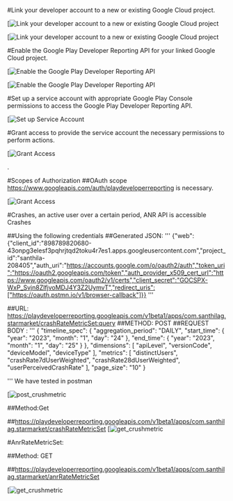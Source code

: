#Link your developer account to a new or existing Google Cloud project.
 
[![Link your developer account to a new or existing Google Cloud project](https://github.com/ludxb/erp/blob/3d205c0564e63526bb3585eb7ab50600a6c55aa2/documentation/images/link_your_dev_acc.png)

[![Link your developer account to a new or existing Google Cloud project](https://github.com/ludxb/erp/blob/3d205c0564e63526bb3585eb7ab50600a6c55aa2/documentation/images/link_youdev_2.png) 


#Enable the Google Play Developer Reporting API for your linked Google Cloud project.
 
 [![Enable the Google Play Developer Reporting API](https://github.com/ludxb/erp/blob/3d205c0564e63526bb3585eb7ab50600a6c55aa2/documentation/images/enable_the_google_play_dev1.png) 


 [![Enable the Google Play Developer Reporting API](https://github.com/ludxb/erp/blob/3d205c0564e63526bb3585eb7ab50600a6c55aa2/documentation/images/enable_the_google_play_dev2.png) 



#Set up a service account with appropriate Google Play Console permissions to access the Google Play Developer Reporting API.

[![Set up Service Account](https://github.com/ludxb/erp/blob/3d205c0564e63526bb3585eb7ab50600a6c55aa2/documentation/images/save_service_acc1.png) 


 
#Grant access to provide the service account the necessary permissions to perform actions.
 
[![Grant Access](https://github.com/ludxb/erp/blob/3d205c0564e63526bb3585eb7ab50600a6c55aa2/documentation/images/grant_access_1.png) 

.


#Scopes of Authorization
##OAuth scope 
https://www.googleapis.com/auth/playdeveloperreporting is necessary.
 
[![Grant Access](https://github.com/ludxb/erp/blob/3d205c0564e63526bb3585eb7ab50600a6c55aa2/documentation/images/scopes_of_auth.png)

#Crashes, an active user over a certain period, ANR API is accessible
Crashes

##Using the following credentials
##Generated JSON:
'''
{"web":{"client_id":"898789820680-43onpg3elesf3pqhrjtqd2toku4r7es1.apps.googleusercontent.com","project_id":"santhila-208405","auth_uri":"https://accounts.google.com/o/oauth2/auth","token_uri":"https://oauth2.googleapis.com/token","auth_provider_x509_cert_url":"https://www.googleapis.com/oauth2/v1/certs","client_secret":"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","redirect_uris":["https://oauth.pstmn.io/v1/browser-callback"]}}
'''

##URL: https://playdeveloperreporting.googleapis.com/v1beta1/apps/com.santhilag.starmarket/crashRateMetricSet:query
##METHOD: POST
##REQUEST BODY :
'''
 {
	"timeline_spec": {
		"aggregation_period": "DAILY",
		"start_time": {
			"year": "2023",
			"month": "1",
			"day": "24"
		},
		"end_time": {
			"year": "2023",
			"month": "1",
			"day": "25"
		}
	},
	"dimensions": [
		"apiLevel",
        "versionCode",
        "deviceModel",
        "deviceType"
	],
	"metrics": [
		"distinctUsers",
        "crashRate7dUserWeighted",
        "crashRate28dUserWeighted",
        "userPerceivedCrashRate"
	],
	"page_size": "10"
}

'''
We have tested in postman
 
[![post_crushmetric](https://github.com/ludxb/erp/blob/3d205c0564e63526bb3585eb7ab50600a6c55aa2/documentation/images/post_crashmetricset1.png) 










##Method:Get

##https://playdeveloperreporting.googleapis.com/v1beta1/apps/com.santhilag.starmarket/crashRateMetricSet
[![get_crushmetric](https://github.com/ludxb/erp/blob/3d205c0564e63526bb3585eb7ab50600a6c55aa2/documentation/images/get_crashmetricset.png)
 

#AnrRateMetricSet:

##Method: GET

##https://playdeveloperreporting.googleapis.com/v1beta1/apps/com.santhilag.starmarket/anrRateMetricSet

  
[![get_crushmetric](https://github.com/ludxb/erp/blob/3d205c0564e63526bb3585eb7ab50600a6c55aa2/documentation/images/anrratemetricset_get.png)
